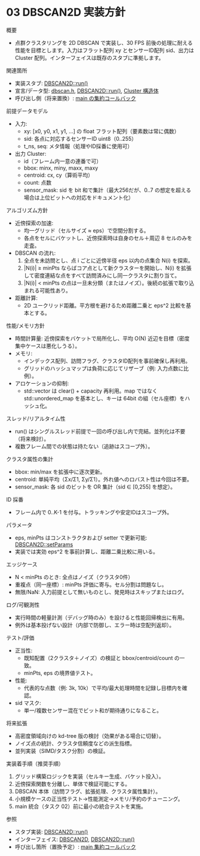 # 03 DBSCAN2D 実装方針

概要
- 点群クラスタリングを 2D DBSCAN で実装し、30 FPS 前後の処理に耐える性能を目標とします。入力はフラット配列 xy とセンサーID配列 sid、出力は Cluster 配列。インターフェイスは既存のスタブに準拠します。

関連箇所
- 実装スタブ: [DBSCAN2D::run()](src/detect/dbscan.cpp:4)
- 宣言/データ型: [dbscan.h](src/detect/dbscan.h:9), [DBSCAN2D::run()](src/detect/dbscan.h:14), [Cluster 構造体](src/detect/dbscan.h:7)
- 呼び出し側（将来置換）: [main の集約コールバック](src/main.cpp:68)

前提データモデル
- 入力:
  - xy: [x0, y0, x1, y1, ...] の float フラット配列（要素数は常に偶数）
  - sid: 各点に対応するセンサーID uint8（0..255）
  - t_ns, seq: メタ情報（処理やID採番に使用可）
- 出力 Cluster:
  - id（フレーム内一意の連番で可）
  - bbox: minx, miny, maxx, maxy
  - centroid: cx, cy（算術平均）
  - count: 点数
  - sensor_mask: sid を bit 和で集計（最大256だが、0..7 の想定を超える場合は上位ビットへの対応をドキュメント化）

アルゴリズム方針
- 近傍探索の加速:
  - 均一グリッド（セルサイズ ≈ eps）で空間分割する。
  - 各点をセルにバケットし、近傍探索時は自身のセル＋周辺 8 セルのみを走査。
- DBSCAN の流れ:
  1. 全点を未訪問とし、点 i ごとに近傍半径 eps 以内の点集合 N(i) を探索。
  2. |N(i)| ≥ minPts ならばコア点として新クラスターを開始し、N(i) を拡張して密度連結な点をすべて訪問済みにし同一クラスタに割り当て。
  3. |N(i)| < minPts の点は一旦未分類（またはノイズ）。後続の拡張で取り込まれる可能性あり。
- 距離計算:
  - 2D ユークリッド距離。平方根を避けるため距離二乗と eps^2 比較を基本とする。

性能/メモリ方針
- 時間計算量: 近傍探索をバケットで局所化し、平均 O(N) 近辺を目標（密度集中ケースは悪化しうる）。
- メモリ:
  - インデックス配列、訪問フラグ、クラスタID配列を事前確保し再利用。
  - グリッドのハッシュマップは負荷に応じてリザーブ（例: 入力点数に比例）。
- アロケーションの抑制:
  - std::vector は clear() + capacity 再利用。map ではなく std::unordered_map を基本とし、キーは 64bit の組（セル座標）をハッシュ化。

スレッド/リアルタイム性
- run() はシングルスレッド前提で一回の呼び出し内で完結。並列化は不要（将来検討）。
- 複数フレーム間での状態は持たない（追跡はスコープ外）。

クラスタ属性の集計
- bbox: min/max を拡張中に逐次更新。
- centroid: 単純平均（Σx/Σ1, Σy/Σ1）。外れ値へのロバスト性は今回は不要。
- sensor_mask: 各 sid のビットを OR 集計（sid ∈ [0,255] を想定）。

ID 採番
- フレーム内で 0..K-1 を付与。トラッキングや安定IDはスコープ外。

パラメータ
- eps, minPts はコンストラクタおよび setter で更新可能: [DBSCAN2D::setParams](src/detect/dbscan.h:13)
- 実装では実効 eps^2 を事前計算し、距離二乗比較に用いる。

エッジケース
- N < minPts のとき: 全点はノイズ（クラスタ0件）
- 重複点（同一座標）: minPts 評価に寄与。セル分割は問題なし。
- 無限/NaN: 入力前提として無いものとし、発見時はスキップまたはログ。

ログ/可観測性
- 実行時間の軽量計測（デバッグ時のみ）を設けると性能回帰検出に有用。
- 例外は基本投げない設計（内部で防御し、エラー時は空配列返却）。

テスト/評価
- 正当性:
  - 既知配置（2クラスタ＋ノイズ）の検証と bbox/centroid/count の一致。
  - minPts, eps の境界値テスト。
- 性能:
  - 代表的な点数（例: 3k, 10k）で平均/最大処理時間を記録し目標内を確認。
- sid マスク:
  - 単一/複数センサー混在でビット和が期待通りになること。

将来拡張
- 高密度領域向けの kd-tree 版の検討（効果がある場合に切替）。
- ノイズ点の統計、クラスタ信頼度などの派生指標。
- 並列実装（SIMD/タスク分割）の検証。

実装着手順（推奨手順）
1. グリッド構築ロジックを実装（セルキー生成、バケット投入）。
2. 近傍探索関数を分離し、単体で検証可能にする。
3. DBSCAN 本体（訪問フラグ、拡張処理、クラスタ属性集計）。
4. 小規模ケースの正当性テスト→性能測定→メモリ/予約のチューニング。
5. main 統合（タスク 02）前に最小の統合テストを実施。

参照
- スタブ実装: [DBSCAN2D::run()](src/detect/dbscan.cpp:4)
- インターフェイス: [DBSCAN2D](src/detect/dbscan.h:9), [DBSCAN2D::run()](src/detect/dbscan.h:14)
- 呼び出し箇所（置換予定）: [main 集約コールバック](src/main.cpp:68)